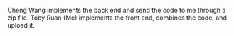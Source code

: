 Cheng Wang implements the back end and send the code to me through a zip file. 
Toby Ruan (Me) implements the front end, combines the code, and upload it. 
